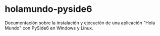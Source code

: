# holamundo-pyside6
Documentación sobre la instalación y ejecución de una aplicación "Hola Mundo" con PySide6 en Windows y Linux.
